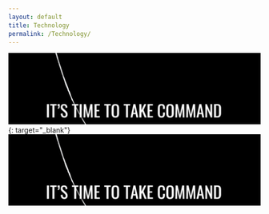 ```yaml
---
layout: default
title: Technology
permalink: /Technology/
---
```


[![](/uploads/capture.PNG)](https://outfront.kw.com/technology/take-command/){: target="_blank"}![](/uploads/capture-1.PNG)

&nbsp;